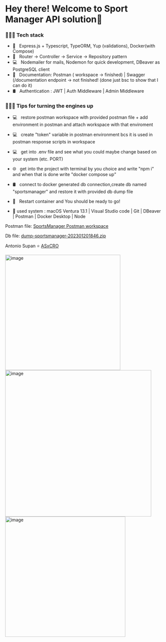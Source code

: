 <h1> Hey there! Welcome to Sport Manager API solution👋 </h1>

<h3> 👨🏻‍💻 Tech stack</h3>

- 🔭 &nbsp; Express.js + Typescript, TypeORM, Yup (validations), Docker(with Compose)
- 🔧 &nbsp; Router -> Controller -> Service -> Repository pattern
- 💻 &nbsp; Nodemailer for mails, Nodemon for quick development, DBeaver as PostgreSQL client
- 💼 &nbsp; Documentation: Postman ( workspace -> finished) | Swagger (/documentation endpoint -> not finished! (done just bsc to show that I can do it) 
- 🛢 &nbsp; Authentication : JWT | Auth Middleware | Admin Middleware



<h3> 👨🏻‍💻 Tips for turning the engines up</h3>

- 💻 &nbsp; restore postman workspace with provided postman file  + add environment in postman and attach workspace with that enviroment
- 💻 &nbsp; create "token" variable in postman environment bcs it is used in postman response scripts in workspace
- 💻 &nbsp; get into .env file and see what you could maybe change based on your system (etc. PORT)
- 🌐 &nbsp; get into the project with terminal by you choice and write "npm i" and when that is done write "docker compose up"
- 🛢 &nbsp; connect to docker generated db connection,create db named "sportsmanager" and restore it with provided db dump file
- 🔧 &nbsp; Restart container and You should be ready to go!


- 🔧 used system : macOS Ventura 13.1 | Visual Studio code  | Git | DBeaver | Postman | Docker Desktop | Node

 Postman file: 
[SportsManager Postman workspace](https://api.postman.com/collections/13598506-1ae2fdaf-3eb0-46f9-a4ac-7b2132705eaf?access_key=PMAT-01GQ84TE925W9H7N0ED3YZ0AQ0)
  
  Db file: 
  [dump-sportsmanager-202301201846.zip](https://github.com/ASxCRO/SportsManager/files/10468815/dump-sportsmanager-202301201846.zip)
  
Antonio Supan
⭐️ [ASxCRO](https://github.com/asxcro)

<img width="368" alt="image" src="https://user-images.githubusercontent.com/36239244/213921326-07105072-c952-475a-84f7-f5701e02636a.png">

<img width="467" alt="image" src="https://user-images.githubusercontent.com/36239244/213768935-4a4689dc-136b-4b5a-8d5f-91e59152e1e5.png">
<img width="384" alt="image" src="https://user-images.githubusercontent.com/36239244/213921986-92baa7fb-9cba-41bb-ad1f-4105aad50512.png">


